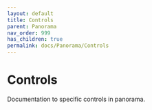 ```yaml
---
layout: default
title: Controls
parent: Panorama
nav_order: 999
has_children: true
permalink: docs/Panorama/Controls
---
```


# Controls

Documentation to specific controls in panorama.
